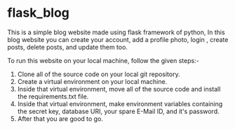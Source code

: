 # flask_blog

This is a simple blog website made using flask framework of python, In this blog website you can create
your account, add a profile photo, login , create posts, delete posts, and update them too.

To run this website on your local machine, follow the given steps:-
  1. Clone all of the source code on your local git repository.
  2. Create a virtual environment on your local machine.
  3. Inside that virtual environment, move all of the source code and install the requirements.txt file.
  4. Inside that virtual environment, make environment variables containing the secret key, database URI,
     your spare E-Mail ID, and it's password.
  5. After that you are good to go.
